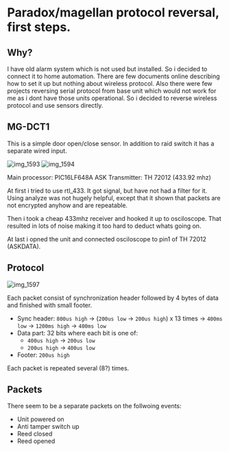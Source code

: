 # Paradox/magellan protocol reversal, first steps.

## Why?

I have old alarm system which is not used but installed. So i decided to connect it to home automation.
There are few documents online describing how to set it up but nothing about wireless protocol. Also there were few projects reversing serial protocol from base unit which would not work for me as i dont have those units operational. 
So i decided to reverse wireless protocol and use sensors directly.

## MG-DCT1
This is a simple door open/close sensor. In addition to raid switch it has a separate wired input.

![img_1593](https://cloud.githubusercontent.com/assets/202096/26530298/42be1f6e-43db-11e7-89d0-552427b719a7.jpg)
![img_1594](https://cloud.githubusercontent.com/assets/202096/26530300/44dd6f52-43db-11e7-8871-5177bb701b77.jpg)

Main processor: PIC16LF648A
ASK Transmitter: TH 72012 (433.92 mhz)

At first i tried to use rtl_433. It got signal, but have not had a filter for it. Using analyze was not hugely helpful, except that it shown that packets are not encrypted anyhow and are repeatable.

Then i took a cheap 433mhz receiver and hooked it up to osciloscope. That resulted in lots of noise making it too hard to deduct whats going on.

At last i opned the unit and connected osciloscope to pin1 of TH 72012 (ASKDATA).

## Protocol

![img_1597](https://cloud.githubusercontent.com/assets/202096/26530316/810cec82-43db-11e7-8d7e-ea9f72d7f89a.jpg)

Each packet consist of synchronization header followed by 4 bytes of data and finished with small footer.

* Sync header: `800us high` -> (`200us low` -> `200us high`) x 13 times -> `400ms low` -> `1200ms high` -> `400ms low`
* Data part: 32 bits where each bit is one of:
  - `400us high` -> `200us low`
  - `200us high` -> `400us low`
* Footer: `200us high`

Each packet is repeated several (8?) times.

## Packets

There seem to be a separate packets on the follwoing events:
- Unit powered on
- Anti tamper switch up
- Reed closed
- Reed opened

